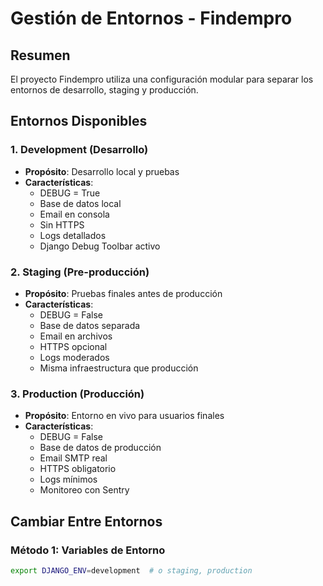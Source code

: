 # Gestión de Entornos - Findempro

## Resumen

El proyecto Findempro utiliza una configuración modular para separar los entornos de desarrollo, staging y producción.

## Entornos Disponibles

### 1. Development (Desarrollo)
- **Propósito**: Desarrollo local y pruebas
- **Características**:
  - DEBUG = True
  - Base de datos local
  - Email en consola
  - Sin HTTPS
  - Logs detallados
  - Django Debug Toolbar activo

### 2. Staging (Pre-producción)
- **Propósito**: Pruebas finales antes de producción
- **Características**:
  - DEBUG = False
  - Base de datos separada
  - Email en archivos
  - HTTPS opcional
  - Logs moderados
  - Misma infraestructura que producción

### 3. Production (Producción)
- **Propósito**: Entorno en vivo para usuarios finales
- **Características**:
  - DEBUG = False
  - Base de datos de producción
  - Email SMTP real
  - HTTPS obligatorio
  - Logs mínimos
  - Monitoreo con Sentry

## Cambiar Entre Entornos

### Método 1: Variables de Entorno
```bash
export DJANGO_ENV=development  # o staging, production
